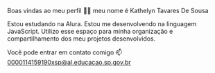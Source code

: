 Boas vindas ao meu perfil 💙💙
meu nome é Kathelyn Tavares De Sousa

Estou estudando na Alura.
Estou me desenvolvendo na linguagem JavaScript.
Utilizo esse espaço para minha organização e compartilhamento dos meu projetos desenvolvidos.

Você pode entrar em contato comigo 📫
0000114159190xsp@al.educacao.sp.gov.br
